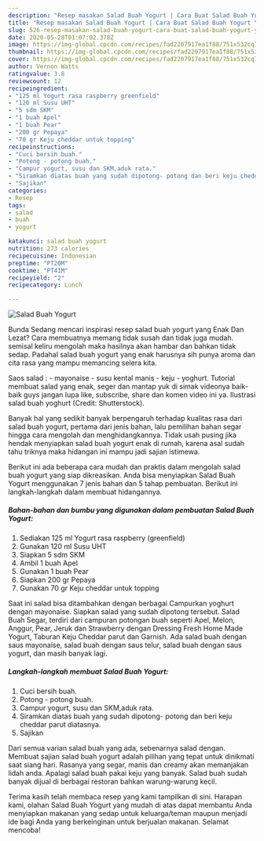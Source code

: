 ```yaml
---
description: "Resep masakan Salad Buah Yogurt | Cara Buat Salad Buah Yogurt Yang Paling Enak"
title: "Resep masakan Salad Buah Yogurt | Cara Buat Salad Buah Yogurt Yang Paling Enak"
slug: 526-resep-masakan-salad-buah-yogurt-cara-buat-salad-buah-yogurt-yang-paling-enak
date: 2020-05-28T01:07:02.378Z
image: https://img-global.cpcdn.com/recipes/fad2207917ea1f88/751x532cq70/salad-buah-yogurt-foto-resep-utama.jpg
thumbnail: https://img-global.cpcdn.com/recipes/fad2207917ea1f88/751x532cq70/salad-buah-yogurt-foto-resep-utama.jpg
cover: https://img-global.cpcdn.com/recipes/fad2207917ea1f88/751x532cq70/salad-buah-yogurt-foto-resep-utama.jpg
author: Vernon Watts
ratingvalue: 3.8
reviewcount: 12
recipeingredient:
- "125 ml Yogurt rasa raspberry greenfield"
- "120 ml Susu UHT"
- "5 sdm SKM"
- "1 buah Apel"
- "1 buah Pear"
- "200 gr Pepaya"
- "70 gr Keju cheddar untuk topping"
recipeinstructions:
- "Cuci bersih buah."
- "Potong - potong buah."
- "Campur yogurt, susu dan SKM,aduk rata."
- "Siramkan diatas buah yang sudah dipotong- potong dan beri keju cheddar parut diatasnya."
- "Sajikan"
categories:
- Resep
tags:
- salad
- buah
- yogurt

katakunci: salad buah yogurt 
nutrition: 273 calories
recipecuisine: Indonesian
preptime: "PT20M"
cooktime: "PT41M"
recipeyield: "2"
recipecategory: Lunch

---
```



![Salad Buah Yogurt](https://img-global.cpcdn.com/recipes/fad2207917ea1f88/751x532cq70/salad-buah-yogurt-foto-resep-utama.jpg)

Bunda Sedang mencari inspirasi resep salad buah yogurt yang Enak Dan Lezat? Cara membuatnya memang tidak susah dan tidak juga mudah. semisal keliru mengolah maka hasilnya akan hambar dan bahkan tidak sedap. Padahal salad buah yogurt yang enak harusnya sih punya aroma dan cita rasa yang mampu memancing selera kita.

Saos salad : - mayonaise - susu kental manis - keju - yoghurt. Tutorial membuat salad yang enak, seger dan mantap yuk di simak videonya baik-baik guys jangan lupa like, subscribe, share dan komen video ini ya. Ilustrasi salad buah yoghurt (Credit: Shutterstock).

Banyak hal yang sedikit banyak berpengaruh terhadap kualitas rasa dari salad buah yogurt, pertama dari jenis bahan, lalu pemilihan bahan segar hingga cara mengolah dan menghidangkannya. Tidak usah pusing jika hendak menyiapkan salad buah yogurt enak di rumah, karena asal sudah tahu triknya maka hidangan ini mampu jadi sajian istimewa.


Berikut ini ada beberapa cara mudah dan praktis dalam mengolah salad buah yogurt yang siap dikreasikan. Anda bisa menyiapkan Salad Buah Yogurt menggunakan 7 jenis bahan dan 5 tahap pembuatan. Berikut ini langkah-langkah dalam membuat hidangannya.

<!--inarticleads1-->

##### Bahan-bahan dan bumbu yang digunakan dalam pembuatan Salad Buah Yogurt:

1. Sediakan 125 ml Yogurt rasa raspberry (greenfield)
1. Gunakan 120 ml Susu UHT
1. Siapkan 5 sdm SKM
1. Ambil 1 buah Apel
1. Gunakan 1 buah Pear
1. Siapkan 200 gr Pepaya
1. Gunakan 70 gr Keju cheddar untuk topping


Saat ini salad bisa ditambahkan dengan berbagai Campurkan yoghurt dengan mayonaise. Siapkan salad yang sudah dipotong tersebut. Salad Buah Segar, terdiri dari campuran potongan buah seperti Apel, Melon, Anggur, Pear, Jeruk dan Strawberry dengan Dressing Fresh Home Made Yogurt, Taburan Keju Cheddar parut dan Garnish. Ada salad buah dengan saus mayonaise, salad buah dengan saus telur, salad buah dengan saus yogurt, dan masih banyak lagi. 

<!--inarticleads2-->

##### Langkah-langkah membuat Salad Buah Yogurt:

1. Cuci bersih buah.
1. Potong - potong buah.
1. Campur yogurt, susu dan SKM,aduk rata.
1. Siramkan diatas buah yang sudah dipotong- potong dan beri keju cheddar parut diatasnya.
1. Sajikan


Dari semua varian salad buah yang ada, sebenarnya salad dengan. Membuat sajian salad buah yogurt adalah pilihan yang tepat untuk dinikmati saat siang hari. Rasanya yang segar, manis dan creamy akan memanjakan lidah anda. Apalagi salad buah pakai keju yang banyak. Salad buah sudah banyak dijual di berbagai restoran bahkan warung-warung kecil. 

Terima kasih telah membaca resep yang kami tampilkan di sini. Harapan kami, olahan Salad Buah Yogurt yang mudah di atas dapat membantu Anda menyiapkan makanan yang sedap untuk keluarga/teman maupun menjadi ide bagi Anda yang berkeinginan untuk berjualan makanan. Selamat mencoba!
